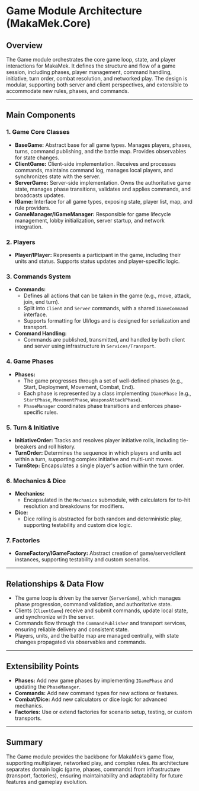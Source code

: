 # Game Module Architecture (MakaMek.Core)

## Overview
The Game module orchestrates the core game loop, state, and player interactions for MakaMek. It defines the structure and flow of a game session, including phases, player management, command handling, initiative, turn order, combat resolution, and networked play. The design is modular, supporting both server and client perspectives, and extensible to accommodate new rules, phases, and commands.

---

## Main Components

### 1. Game Core Classes
- **BaseGame:** Abstract base for all game types. Manages players, phases, turns, command publishing, and the battle map. Provides observables for state changes.
- **ClientGame:** Client-side implementation. Receives and processes commands, maintains command log, manages local players, and synchronizes state with the server.
- **ServerGame:** Server-side implementation. Owns the authoritative game state, manages phase transitions, validates and applies commands, and broadcasts updates.
- **IGame:** Interface for all game types, exposing state, player list, map, and rule providers.
- **GameManager/IGameManager:** Responsible for game lifecycle management, lobby initialization, server startup, and network integration.

### 2. Players
- **Player/IPlayer:** Represents a participant in the game, including their units and status. Supports status updates and player-specific logic.

### 3. Commands System
- **Commands:**
  - Defines all actions that can be taken in the game (e.g., move, attack, join, end turn).
  - Split into `Client` and `Server` commands, with a shared `IGameCommand` interface.
  - Supports formatting for UI/logs and is designed for serialization and transport.
- **Command Handling:**
  - Commands are published, transmitted, and handled by both client and server using infrastructure in `Services/Transport`.

### 4. Game Phases
- **Phases:**
  - The game progresses through a set of well-defined phases (e.g., Start, Deployment, Movement, Combat, End).
  - Each phase is represented by a class implementing `IGamePhase` (e.g., `StartPhase`, `MovementPhase`, `WeaponsAttackPhase`).
  - `PhaseManager` coordinates phase transitions and enforces phase-specific rules.

### 5. Turn & Initiative
- **InitiativeOrder:** Tracks and resolves player initiative rolls, including tie-breakers and roll history.
- **TurnOrder:** Determines the sequence in which players and units act within a turn, supporting complex initiative and multi-unit moves.
- **TurnStep:** Encapsulates a single player's action within the turn order.

### 6. Mechanics & Dice
- **Mechanics:**
  - Encapsulated in the `Mechanics` submodule, with calculators for to-hit resolution and breakdowns for modifiers.
- **Dice:**
  - Dice rolling is abstracted for both random and deterministic play, supporting testability and custom dice logic.

### 7. Factories
- **GameFactory/IGameFactory:** Abstract creation of game/server/client instances, supporting testability and custom scenarios.

---

## Relationships & Data Flow
- The game loop is driven by the server (`ServerGame`), which manages phase progression, command validation, and authoritative state.
- Clients (`ClientGame`) receive and submit commands, update local state, and synchronize with the server.
- Commands flow through the `CommandPublisher` and transport services, ensuring reliable delivery and consistent state.
- Players, units, and the battle map are managed centrally, with state changes propagated via observables and commands.

---

## Extensibility Points
- **Phases:** Add new game phases by implementing `IGamePhase` and updating the `PhaseManager`.
- **Commands:** Add new command types for new actions or features.
- **Combat/Dice:** Add new calculators or dice logic for advanced mechanics.
- **Factories:** Use or extend factories for scenario setup, testing, or custom transports.

---

## Summary
The Game module provides the backbone for MakaMek’s game flow, supporting multiplayer, networked play, and complex rules. Its architecture separates domain logic (game, phases, commands) from infrastructure (transport, factories), ensuring maintainability and adaptability for future features and gameplay evolution.
